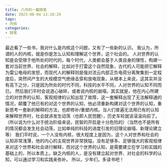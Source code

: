 ```yaml
---
title: 八月的一篇随笔
date: 2023-08-04 13:10:29
tags:
- 内核
categories:
- 随笔
---
```

最近看了一些书，我对什么是内核这个问题，又有了一些新的认识。
我认为，所谓的人的内核，就是你是怎么认知和理解这个世界，这个社会的。
人对世界的认知是会受限于他所处的时代的，每个时代，人类都会基于人类自身的理性，构建一套对当前世界、社会的解释，比如对于打雷这个自然现象，古代的人可能把它解释为雷公电母的发怒，而现代人的解释则是强对流云内部正负电荷分离聚集到一定程度后，突然间产生的大规模空气绝缘击穿和放电现象，从根本上来说，这其实并没有高下之分，只是因为所处的时代不同，科技的水平不同，人对世界的认知不同而已。
然后我们平时会说道心破碎，或者说内核的崩塌，其实就是，他在内心所建立的对世界的认知，客观规律的认知出现了故障，这一套解释出现了无法解释通的情况，颠覆了他已有的对这个世界的认知，他必须重新构建对这个世界的认知，重新思考一套新的解释的方法，也即修补/重塑内核。当人们普遍无法用已有的认知来解释世界时，社会就讲发生动荡（也即人民觉醒），历史车轮就该滚滚向前了。（所以说为什么对于统治阶级来说，民智的开启是十分危险的）（当然也不是所有的情况都会发生社会动荡，比如单纯的科技的进度引发的旧理论崩塌、新理论建立等）
我们平时说，一个人没有内核，很大程度上是因为，这个人对世界和社会的认知非常浅薄，他的内心的主观世界非常狭隘，没有足够多、足够强大的客观规律来对这个世界和社会进行解释，而对这个世界的认知，是需要建立在学习和实践的基础上的，所以本质上。缺乏内核的人，是没有建立起对世界、对社会的科学的认知，可以通过学习和实践来弥补。
所以，少年们，多读书吧！

